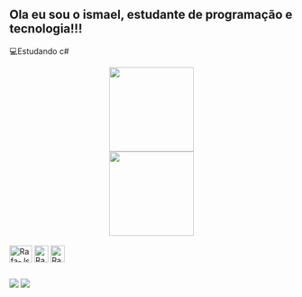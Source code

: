 ## Ola eu sou o ismael, estudante de programação e tecnologia!!!
💻Estudando c#

<div align="center">
  <a href="https://github.com/ismaelfaria">
    <img height="150em" src="https://github-readme-stats.vercel.app/api?username=ismaelfaria&show_icons=true&theme=dark&include_all_commits=true&count_private=true"/>
  </a>
  <br> <!-- Adicionando uma quebra de linha -->
  <a href="https://github.com/ismaelfaria">
    <img height="150em" src="https://github-readme-stats.vercel.app/api/top-langs/?username=ismaelfaria&layout=compact&langs_count=7&theme=dark"/>
  </a>
</div>

<div style="display: inline_block"><br>
  <img align="center" alt="Rafa-Js" height="30" width="40" src="https://cdn.jsdelivr.net/gh/devicons/devicon/icons/java/java-plain-wordmark.svg" />
  <img align="center" alt="Rafa-Html" height="30" width="25" src="https://www.svgrepo.com/show/391463/html5.svg" />
  <img align="center" alt="Rafa-Html" height="30" width="25" src="https://www.svgrepo.com/show/391415/css3.svg" />
</div>
  
##

<div> 
  <a href="https://www.instagram.com/ismaellima_br/" target="_blank"><img src="https://img.shields.io/badge/-Instagram-%23E4405F?style=for-the-badge&logo=instagram&logoColor=white" target="_blank"></a>
  <a href="https://discord.gg/3urv5adu" target="_blank"><img src="https://img.shields.io/badge/Discord-7289DA?style=for-the-badge&logo=discord&logoColor=white" target="_blank"></a>  
</div>
